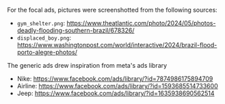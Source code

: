 For the focal ads, pictures were screenshotted from the following sources:

- `gym_shelter.png`: https://www.theatlantic.com/photo/2024/05/photos-deadly-flooding-southern-brazil/678326/
- `displaced_boy.png`: https://www.washingtonpost.com/world/interactive/2024/brazil-flood-porto-alegre-photos/

The generic ads drew inspiration from meta's ads library

- Nike: https://www.facebook.com/ads/library/?id=7874986175894709
- Airline: https://www.facebook.com/ads/library/?id=1593685514733600
- Jeep: https://www.facebook.com/ads/library/?id=1635938690562514